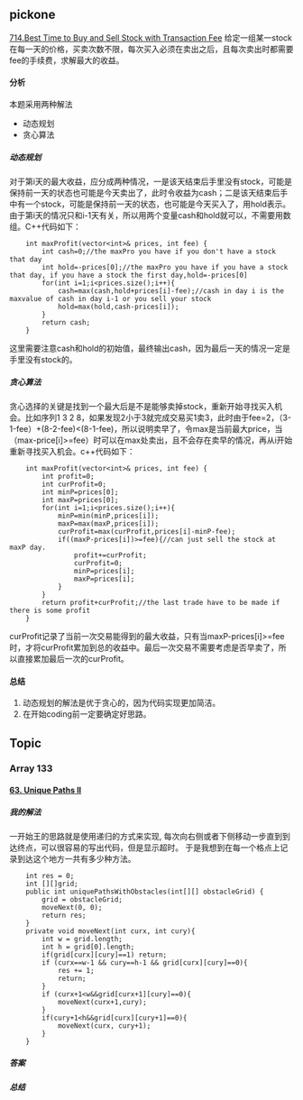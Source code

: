 ## pickone
[714.Best Time to Buy and Sell Stock with Transaction Fee](https://leetcode.com/problems/best-time-to-buy-and-sell-stock-with-transaction-fee/description/)
给定一组某一stock在每一天的价格，买卖次数不限，每次买入必须在卖出之后，且每次卖出时都需要fee的手续费，求解最大的收益。
#### 分析
本题采用两种解法
+ 动态规划
+ 贪心算法
##### 动态规划
对于第i天的最大收益，应分成两种情况，一是该天结束后手里没有stock，可能是保持前一天的状态也可能是今天卖出了，此时令收益为cash；二是该天结束后手中有一个stock，可能是保持前一天的状态，也可能是今天买入了，用hold表示。由于第i天的情况只和i-1天有关，所以用两个变量cash和hold就可以，不需要用数组。C++代码如下：
```
    int maxProfit(vector<int>& prices, int fee) {
        int cash=0;//the maxPro you have if you don't have a stock that day
        int hold=-prices[0];//the maxPro you have if you have a stock that day, if you have a stock the first day,hold=-prices[0]
        for(int i=1;i<prices.size();i++){
            cash=max(cash,hold+prices[i]-fee);//cash in day i is the maxvalue of cash in day i-1 or you sell your stock
            hold=max(hold,cash-prices[i]);
        }
        return cash;      
    }
```
这里需要注意cash和hold的初始值，最终输出cash，因为最后一天的情况一定是手里没有stock的。
##### 贪心算法
贪心选择的关键是找到一个最大后是不是能够卖掉stock，重新开始寻找买入机会。比如序列1 3 2 8，如果发现2小于3就完成交易买1卖3，此时由于fee=2，（3-1-fee）+(8-2-fee)<(8-1-fee)，所以说明卖早了，令max是当前最大price，当（max-price[i]>=fee）时可以在max处卖出，且不会存在卖早的情况，再从i开始重新寻找买入机会。c++代码如下：
```
    int maxProfit(vector<int>& prices, int fee) {
        int profit=0;
        int curProfit=0;
        int minP=prices[0];
        int maxP=prices[0];
        for(int i=1;i<prices.size();i++){
            minP=min(minP,prices[i]);
            maxP=max(maxP,prices[i]);
            curProfit=max(curProfit,prices[i]-minP-fee);
            if((maxP-prices[i])>=fee){//can just sell the stock at maxP day.
                profit+=curProfit;
                curProfit=0;
                minP=prices[i];
                maxP=prices[i];
            }
        }
        return profit+curProfit;//the last trade have to be made if there is some profit
    }
```
curProfit记录了当前一次交易能得到的最大收益，只有当maxP-prices[i]>=fee时，才将curProfit累加到总的收益中。最后一次交易不需要考虑是否早卖了，所以直接累加最后一次的curProfit。
#### 总结
1. 动态规划的解法是优于贪心的，因为代码实现更加简洁。
2. 在开始coding前一定要确定好思路。

## Topic
### Array 133
#### [63. Unique Paths II](https://leetcode.com/problems/unique-paths-ii/description/)
##### 我的解法
一开始王的思路就是使用递归的方式来实现, 每次向右侧或者下侧移动一步直到到达终点，可以很容易的写出代码，但是显示超时。
于是我想到在每一个格点上记录到达这个地方一共有多少种方法。
```
    int res = 0;
    int [][]grid;
    public int uniquePathsWithObstacles(int[][] obstacleGrid) {
        grid = obstacleGrid;
        moveNext(0, 0);
        return res;
    }
    private void moveNext(int curx, int cury){
        int w = grid.length;
        int h = grid[0].length;
        if(grid[curx][cury]==1) return;
        if (curx==w-1 && cury==h-1 && grid[curx][cury]==0){
            res += 1;
            return;
        }
        if (curx+1<w&&grid[curx+1][cury]==0){
            moveNext(curx+1,cury);
        }
        if(cury+1<h&&grid[curx][cury+1]==0){
            moveNext(curx, cury+1);
        }
    }
```

##### 答案
##### 总结
